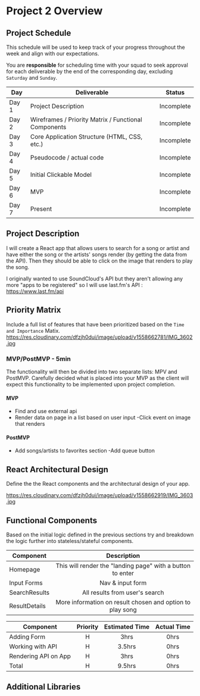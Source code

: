 # Project 2 Overview

## Project Schedule

This schedule will be used to keep track of your progress throughout the week and align with our expectations.  

You are **responsible** for scheduling time with your squad to seek approval for each deliverable by the end of the corresponding day, excluding `Saturday` and `Sunday`.

|  Day | Deliverable | Status
|---|---| ---|
|Day 1| Project Description | Incomplete
|Day 2| Wireframes / Priority Matrix / Functional Components | Incomplete
|Day 3| Core Application Structure (HTML, CSS, etc.) | Incomplete
|Day 4| Pseudocode / actual code | Incomplete
|Day 5| Initial Clickable Model  | Incomplete
|Day 6| MVP | Incomplete
|Day 7| Present | Incomplete

## Project Description

I will create a React app that allows users to search for a song or artist and have either the song or the artists' songs render (by getting the data from the API). Then they should be able to click on the image that renders to play the song.

I originally wanted to use SoundCloud's API but they aren't allowing any more "apps to be registered" so I will use last.fm's API : 
https://www.last.fm/api 


## Priority Matrix

Include a full list of features that have been prioritized based on the `Time and Importance` Matix.  
https://res.cloudinary.com/dfzjh0dui/image/upload/v1558662781/IMG_3602.jpg 

### MVP/PostMVP - 5min

The functionality will then be divided into two separate lists: MPV and PostMVP.  Carefully decided what is placed into your MVP as the client will expect this functionality to be implemented upon project completion.  

#### MVP 

- Find and use external api 
- Render data on page in a list based on user input
-Click event on image that renders 

#### PostMVP 

- Add songs/artists to favorites section
-Add queue button

## React Architectural Design

Define the the React components and the architectural design of your app.

https://res.cloudinary.com/dfzjh0dui/image/upload/v1558662919/IMG_3603.jpg 

## Functional Components

Based on the initial logic defined in the previous sections try and breakdown the logic further into stateless/stateful components. 

| Component | Description | 
| --- | :---: |  
| Homepage | This will render the "landing page" with a button to enter| 
| Input Forms | Nav & input form | 
| SearchResults | All results from user's search | 
| ResultDetails | More information on result chosen and option to play song |


| Component | Priority | Estimated Time | Actual Time |
| --- | :---: |  :---: | :---: |
| Adding Form | H | 3hrs| 0hrs |
| Working with API | H | 3.5hrs| 0hrs |
| Rendering API on App | H | 3hrs | 0hrs |
| Total | H | 9.5hrs| 0hrs | 

## Additional Libraries
 
